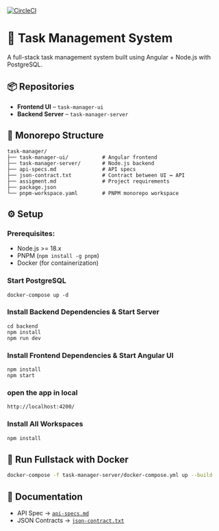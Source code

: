 [![CircleCI](https://dl.circleci.com/status-badge/img/circleci/RXbf2uu5Yme2ixNe75Q8ut/HTpvVactqkLXhgy63ab1XC/tree/main.svg?style=svg&circle-token=CCIPRJ_2n5cdJhaPEbpu4G2ZsXwuc_860a4e85e9ead0d516289fc401a3caeca178c68c)](https://dl.circleci.com/status-badge/redirect/circleci/RXbf2uu5Yme2ixNe75Q8ut/HTpvVactqkLXhgy63ab1XC/tree/main)


# 🧠 Task Management System

A full-stack task management system built using Angular + Node.js with PostgreSQL.

## 📦 Repositories

- **Frontend UI** – `task-manager-ui`
- **Backend Server** – `task-manager-server`

## 📂 Monorepo Structure

```
task-manager/
├── task-manager-ui/           # Angular frontend
├── task-manager-server/       # Node.js backend
├── api-specs.md               # API specs
├── json-contract.txt          # Contract between UI ↔ API
├── assigment.md               # Project requirements
├── package.json
└── pnpm-workspace.yaml        # PNPM monorepo workspace
```

## ⚙️ Setup

### Prerequisites:

- Node.js >= 18.x
- PNPM (`npm install -g pnpm`)
- Docker (for containerization)

### Start PostgreSQL
```
docker-compose up -d
```
### Install Backend Dependencies & Start Server
```
cd backend
npm install
npm run dev
```
### Install Frontend Dependencies & Start Angular UI

```
npm install
npm start
```

### open the app in local

```
http://localhost:4200/
```

### Install All Workspaces

```bash
npm install
```

## 🐳 Run Fullstack with Docker

```bash
docker-compose -f task-manager-server/docker-compose.yml up --build
```

## 📖 Documentation

- API Spec → [`api-specs.md`](./api-specs.md)
- JSON Contracts → [`json-contract.txt`](./json-contract.txt)
